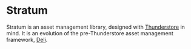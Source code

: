 # Stratum
Stratum is an asset management library, designed with [Thunderstore](https://thunderstore.io) in mind. It is an
evolution of the pre-Thunderstore asset management framework, [Deli](https://github.com/Deli-Collective/Deli).
